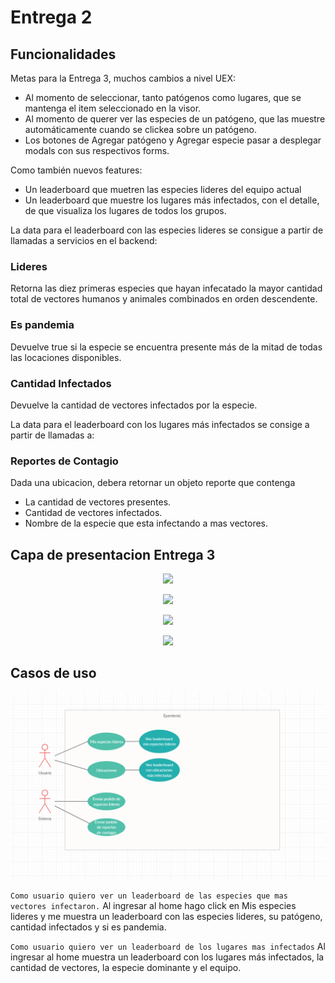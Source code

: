 # Entrega 2

## Funcionalidades

Metas para la Entrega 3, muchos cambios a nivel UEX:

- Al momento de seleccionar, tanto patógenos como lugares, que se mantenga el item seleccionado en la visor.
- Al momento de querer ver las especies de un patógeno, que las muestre automáticamente cuando se clickea sobre un patógeno.
- Los botones de Agregar patógeno y Agregar especie pasar a desplegar modals con sus respectivos forms.

Como también nuevos features:

- Un leaderboard que muetren las especies lideres del equipo actual
- Un leaderboard que muestre los lugares más infectados, con el detalle, de que visualiza los lugares de todos los grupos.

La data para el leaderboard con las especies lideres se consigue a partir de llamadas a servicios en el backend:

### Lideres

Retorna las diez primeras especies que hayan infecatado la mayor cantidad total de vectores humanos y animales combinados en orden descendente.

### Es pandemia

Devuelve true si la especie se encuentra presente más de la mitad de todas las locaciones disponibles.

### Cantidad Infectados

Devuelve la cantidad de vectores infectados por la especie.

La data para el leaderboard con los lugares más infectados se consige a partir de llamadas a:

### Reportes de Contagio

Dada una ubicacion, debera retornar un objeto reporte que contenga

- La cantidad de vectores presentes.
- Cantidad de vectores infectados.
- Nombre de la especie que esta infectando a mas vectores.

## Capa de presentacion Entrega 3

<p align="center">
  <img src="img1_eperdemic.png" />
</p>

<p align="center">
  <img src="img2_eperdemic.jpg" />
</p>

<p align="center">
  <img src="img3_eperdemic.jpg" />
</p>

<p align="center">
  <img src="img4_eperdemic.jpg" />
</p>

## Casos de uso

<p align="center">
  <img src="casos de uso entrega 3.png" />
</p>

`Como usuario quiero ver un leaderboard de las especies que mas vectores infectaron.`
Al ingresar al home hago click en Mis especies lideres y me muestra un leaderboard con las especies lideres, su patógeno, cantidad infectados y si es pandemia.

`Como usuario quiero ver un leaderboard de los lugares mas infectados`
Al ingresar al home muestra un leaderboard con los lugares más infectados, la cantidad de vectores, la especie dominante y el equipo.
